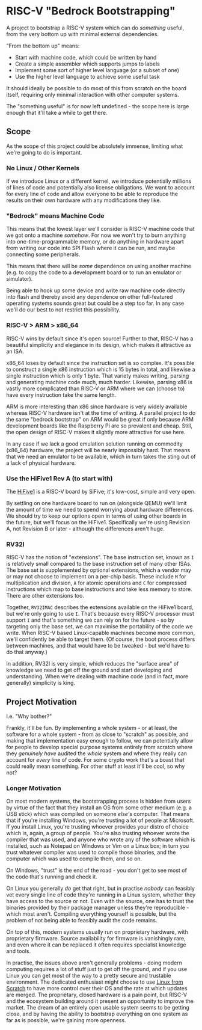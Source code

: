 # RISC-V "Bedrock Bootstrapping"

A project to bootstrap a RISC-V system which can do _something_ useful, from the very bottom up with minimal external dependencies.

"From the bottom up" means:

- Start with machine code, which could be written by hand
- Create a simple assembler which supports jumps to labels
- Implement some sort of higher level language (or a subset of one)
- Use the higher level language to achieve some useful task

It should ideally be possible to do most of this from scratch on the board itself, requiring only minimal interaction with other computer systems.

The "something useful" is for now left undefined - the scope here is large enough that it'll take a while to get there.

## Scope

As the scope of this project could be absolutely immense, limiting what we're going to do is important.

### No Linux / Other Kernels

If we introduce Linux or a different kernel, we introduce potentially millions of lines of code and potentially also license obligations. We want to account for every line of code and allow everyone to be able to reproduce the results on their own hardware with any modifications they like.

### "Bedrock" means Machine Code

This means that the lowest layer we'll consider is RISC-V machine
code that we got onto a machine _somehow_. For now we won't try to burn anything into one-time-programmable memory, or do anything in hardware apart from writing our code into SPI Flash where it can be run, and maybe connecting some peripherals.

This means that there will be _some_ dependence on using another machine (e.g. to copy the code to a development board or to run an emulator or simulator).

Being able to hook up some device and write raw machine code directly into flash and thereby avoid any dependence on other full-featured operating systems sounds great but could be a step too far. In any case we'll do our best to not restrict this possibility.

### RISC-V > ARM > x86\_64

RISC-V wins by default since it's open source! Further to that, RISC-V has a beautiful simplicity and elegance in its design, which makes it attractive as an ISA.

x86\_64 loses by default since the instruction set is so complex. It's possible to construct a single x86 instruction which is 15 bytes in total, and likewise a single instruction which is only 1 byte. That variety makes writing, parsing and generating machine code much, much harder. Likewise, parsing x86 is vastly more complicated than RISC-V or ARM where we can (choose to) have every instruction take the same length.

ARM is more interesting than x86 since hardware is very widely available whereas RISC-V hardware isn't at the time of writing.
A parallel project to do the same "bedrock bootstrap" on ARM would be great if only because ARM development boards like the Raspberry Pi are so
prevalent and cheap. Still, the open design of RISC-V makes it slightly more attractive for use here.

In any case if we lack a good emulation solution running on commodity (x86\_64) hardware, the project will be nearly
impossibly hard. That means that we need an emulator to be available, which in turn takes the sting out of a lack of physical hardware.

### Use the HiFive1 Rev A (to start with)

The [HiFive1](https://www.sifive.com/boards/hifive1) is a RISC-V board by SiFive; it's low-cost, simple and very open.

By settling on one hardware board to run on (alongside QEMU) we'll limit the amount of time we need to spend worrying about hardware differences. We should try to keep our options open in terms of using other boards in the future, but we'll focus on the HiFive1. Specifically we're using Revision A, not Revision B or later - although the differences aren't huge.

### RV32I

RISC-V has the notion of "extensions". The base instruction set, known as `I` is relatively small compared to the base instruction set of many other ISAs. The base set is supplemented by optional extensions, which a vendor may or may not choose to implement on a per-chip basis. These include `M` for multiplication and division, `A` for atomic operations and `C` for compressed instructions which map to base instructions and take less memory to store. There are other extensions too.

Together, `RV32IMAC` describes the extensions available on the HiFive1 board, but we're only going to use `I`. That's because every RISC-V processor must support `I` and that's something we can rely on for the future - so by targeting only the base set, we can maximise the portability of the code we write. When RISC-V based Linux-capable machines become more common, we'll confidently be able to target them. (Of course, the boot process differs between machines, and that would have to be tweaked - but we'd have to do that anyway.)

In addition, RV32I is very simple, which reduces the "surface area" of knowledge we need to get off the ground and start developing and understanding. When we're dealing with machine code (and in fact, more generally) simplicity is king.

## Project Motivation

I.e. "Why bother?"

Frankly, it'll be fun. By implementing a whole system - or at least, the software for a whole system - from as close to "scratch" as possible, and making that implementation easy enough to follow, we can potentially allow for people to develop special purpose systems entirely from scratch where they _genuinely have_ audited the _whole_ system and where they really can account for _every_ line of code. For some crypto work that's a boast that could really mean something. For other stuff at least it'll be cool, so why not?

### Longer Motivation

On most modern systems, the bootstrapping process is hidden from users by virtue of the fact that they install an OS from some other medium (e.g. a USB stick) which was compiled on someone _else's_ computer. That means that if you're installing Windows, you're trusting a lot of people at Microsoft. If you install Linux, you're trusting whoever provides your distro of choice which is, again, a group of people. You're also trusting whoever wrote the compiler that was used, and anyone who wrote any of the software which is installed, such as Notepad on Windows or Vim on a Linux box; in turn you trust whatever compiler was used to compile those binaries, and the computer which was used to compile them, and so on.

On Windows, "trust" is the end of the road - you don't get to see most of the code that's running and check it.

On Linux you generally _do_ get that right, but in practise _nobody_ can feasibly vet every single line of code they're running in a Linux system, whether they have access to the source or not. Even with the source, one has to trust the binaries provided by their package manager unless they're reproducible - which most aren't. Compiling everything yourself is possible, but the problem of not being able to feasibly audit the code remains.

On top of this, modern systems usually run on proprietary hardware, with proprietary firmware. Source availability for firmware is vanishingly rare, and even where it can be replaced it often requires specialist knowledge and tools.

In practise, the issues above aren't generally problems - doing modern computing requires a lot of stuff just to get off the ground, and if you use Linux you can get most of the way to a pretty secure and trustable environment. The dedicated enthusiast might choose to use [Linux from Scratch](http://www.linuxfromscratch.org/lfs/) to have more control over
their OS and the rate at which updates are merged. The proprietary, closed hardware is a pain point, but RISC-V and the ecosystem building around it present an opportunity to improve the market. The dream of an entirely open usable system seems to be getting close, and by having the ability to bootstrap everything on one system as far as is possible, we're gaining more openness.
